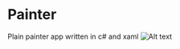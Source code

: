 # Painter
Plain painter app written in c# and xaml
![Alt text](https://github.com/olgush/Painter/blob/master/Painter/Painter/Assets/Screenshot1.JPG "Title")

